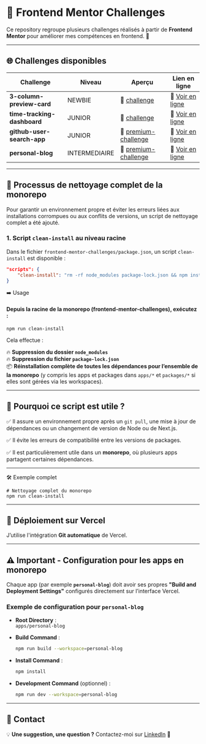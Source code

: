 # 🎨 Frontend Mentor Challenges

Ce repository regroupe plusieurs challenges réalisés à partir de **Frontend Mentor** pour améliorer mes compétences en frontend. 🚀

---

## 🌐 Challenges disponibles

| Challenge                   | Niveau        | Aperçu                                                 | Lien en ligne                                                                    |
| --------------------------- | ------------- | ------------------------------------------------------ | -------------------------------------------------------------------------------- |
| **3-column-preview-card**   | NEWBIE        | 🔗 [challenge](./apps/3-column-preview-card/)          | 🚀 [Voir en ligne](https://3-column-preview-card-swart-nu.vercel.app/)           |
| **time-tracking-dashboard** | JUNIOR        | 🔗 [challenge](./apps/time-tracking-dashboard/)        | 🚀 [Voir en ligne](https://time-tracking-dashboard-rho-nine.vercel.app/)         |
| **github-user-search-app**  | JUNIOR        | 🔗 [premium-challenge](./apps/github-user-search-app/) | 🚀 [Voir en ligne](https://github-user-search-app-lovat-seven.vercel.app/)       |
| **personal-blog**           | INTERMEDIAIRE | 🔗 [premium-challenge](./apps/personal-blog/)          | 🚀 [Voir en ligne](https://frontend-mentor-challenges-personal-blog.vercel.app/) |

---

## 🧹 Processus de nettoyage complet de la monorepo

Pour garantir un environnement propre et éviter les erreurs liées aux installations corrompues ou aux conflits de versions, un script de nettoyage complet a été ajouté.

### 1. Script `clean-install` au niveau racine

Dans le fichier `frontend-mentor-challenges/package.json`, un script `clean-install` est disponible :

```json
"scripts": {
    "clean-install": "rm -rf node_modules package-lock.json && npm install"
}
```

➡️ Usage

#### Depuis la racine de la monorepo (frontend-mentor-challenges), exécutez :

```shell
npm run clean-install
```

Cela effectue :

🔥 **Suppression du dossier `node_modules`**  
🔥 **Suppression du fichier `package-lock.json`**  
📦 **Réinstallation complète de toutes les dépendances pour l’ensemble de la monorepo** (y compris les apps et packages dans `apps/*` et `packages/*` si elles sont gérées via les workspaces).

---

## 📌 Pourquoi ce script est utile ?

✅ Il assure un environnement propre après un `git pull`, une mise à jour de dépendances ou un changement de version de Node ou de Next.js.

✅ Il évite les erreurs de compatibilité entre les versions de packages.

✅ Il est particulièrement utile dans un **monorepo**, où plusieurs apps partagent certaines dépendances.

---

🛠️ Exemple complet

```shell
# Nettoyage complet du monorepo
npm run clean-install

```

---

## 🚀 Déploiement sur Vercel

J’utilise l'intégration **Git automatique** de Vercel.

---

## ⚠️ Important - Configuration pour les apps en monorepo

Chaque app (par exemple **`personal-blog`**) doit avoir ses propres **"Build and Deployment Settings"** configurés directement sur l’interface Vercel.

### Exemple de configuration pour `personal-blog`

- **Root Directory** :  
   `apps/personal-blog`

- **Build Command** :

  ```bash
  npm run build --workspace=personal-blog
  ```

- **Install Command** :

  ```bash
  npm install
  ```

- **Development Command** (optionnel) :
  ```bash
  npm run dev --workspace=personal-blog
  ```

---

## 📩 Contact

💡 **Une suggestion, une question ?** Contactez-moi sur [LinkedIn](https://www.linkedin.com/in/florence-martin-922b3861/) 🚀
